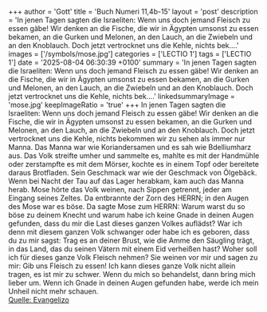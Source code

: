 +++
author = 'Gott'
title = 'Buch Numeri 11,4b-15'
layout = 'post'
description = 'In jenen Tagen sagten die Israeliten: Wenn uns doch jemand Fleisch zu essen gäbe! Wir denken an die Fische, die wir in Ägypten umsonst zu essen bekamen, an die Gurken und Melonen, an den Lauch, an die Zwiebeln und an den Knoblauch. Doch jetzt vertrocknet uns die Kehle, nichts bek....'
images = ['/symbols/mose.jpg']
categories = ['LECTIO 1']
tags = ['LECTIO 1']
date = '2025-08-04 06:30:39 +0100'
summary = 'In jenen Tagen sagten die Israeliten: Wenn uns doch jemand Fleisch zu essen gäbe! Wir denken an die Fische, die wir in Ägypten umsonst zu essen bekamen, an die Gurken und Melonen, an den Lauch, an die Zwiebeln und an den Knoblauch. Doch jetzt vertrocknet uns die Kehle, nichts bek....'
linkedsummaryImage = 'mose.jpg'
keepImageRatio = 'true'
+++
In jenen Tagen sagten die Israeliten: Wenn uns doch jemand Fleisch zu essen gäbe!
Wir denken an die Fische, die wir in Ägypten umsonst zu essen bekamen, an die Gurken und Melonen, an den Lauch, an die Zwiebeln und an den Knoblauch.
Doch jetzt vertrocknet uns die Kehle, nichts bekommen wir zu sehen als immer nur Manna.<!--more-->
Das Manna war wie Koriandersamen und es sah wie Bdelliumharz aus.
Das Volk streifte umher und sammelte es, mahlte es mit der Handmühle oder zerstampfte es mit dem Mörser, kochte es in einem Topf oder bereitete daraus Brotfladen. Sein Geschmack war wie der Geschmack von Ölgebäck.
Wenn bei Nacht der Tau auf das Lager herabkam, kam auch das Manna herab.
Mose hörte das Volk weinen, nach Sippen getrennt, jeder am Eingang seines Zeltes. Da entbrannte der Zorn des HERRN; in den Augen des Mose war es böse.
Da sagte Mose zum HERRN: Warum warst du so böse zu deinem Knecht und warum habe ich keine Gnade in deinen Augen gefunden, dass du mir die Last dieses ganzen Volkes auflädst?
War ich denn mit diesem ganzen Volk schwanger oder habe ich es geboren, dass du zu mir sagst: Trag es an deiner Brust, wie die Amme den Säugling trägt, in das Land, das du seinen Vätern mit einem Eid verheißen hast?
Woher soll ich für dieses ganze Volk Fleisch nehmen? Sie weinen vor mir und sagen zu mir: Gib uns Fleisch zu essen!
Ich kann dieses ganze Volk nicht allein tragen, es ist mir zu schwer.
Wenn du mich so behandelst, dann bring mich lieber um. Wenn ich Gnade in deinen Augen gefunden habe, werde ich mein Unheil nicht mehr schauen.<br> [Quelle: Evangelizo](https://evangeliumtagfuertag.org/DE/gospel)